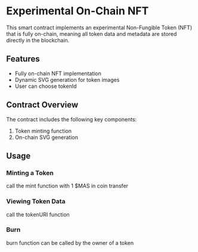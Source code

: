 # Experimental On-Chain NFT

This smart contract implements an experimental Non-Fungible Token (NFT) that is fully on-chain, meaning all token data and metadata are stored directly in the blockchain.

## Features

- Fully on-chain NFT implementation
- Dynamic SVG generation for token images
- User can choose tokenId

## Contract Overview

The contract includes the following key components:

1. Token minting function
2. On-chain SVG generation


## Usage

### Minting a Token

call the mint function with 1 $MAS in coin transfer

### Viewing Token Data

call the tokenURI function

### Burn

burn function can be called by the owner of a token

